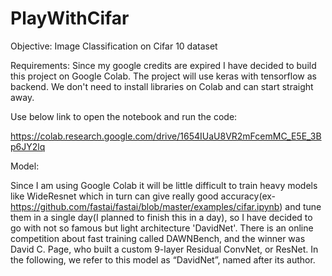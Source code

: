 # PlayWithCifar
Objective: Image Classification on Cifar 10 dataset


Requirements: Since my google credits are expired I have decided to build this project on Google Colab. The project will use keras with tensorflow as backend. We don't need to install libraries on Colab and can start straight away. 

Use below link to open the notebook and run the code:

https://colab.research.google.com/drive/1654IUaU8VR2mFcemMC_E5E_3Bp6JY2lq


Model:

Since I am using Google Colab it will be little difficult to train heavy models like WideResnet which in turn can give really good accuracy(ex- https://github.com/fastai/fastai/blob/master/examples/cifar.ipynb) and tune them in a single day(I planned to finish this in a day), so I have decided to go with not so famous but light architecture 'DavidNet'. There is an online competition about fast training called DAWNBench, and the winner was David C. Page, who built a custom 9-layer Residual ConvNet, or ResNet. In the following, we refer to this model as “DavidNet”, named after its author.



